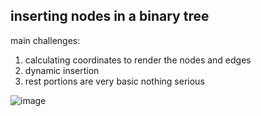 ## inserting nodes in a binary tree 

main challenges:
1. calculating coordinates to render the nodes and edges
2. dynamic insertion
3. rest portions are very basic nothing serious

![image](https://github.com/user-attachments/assets/80be775a-8dec-44c2-a750-30630ad5b02e)

